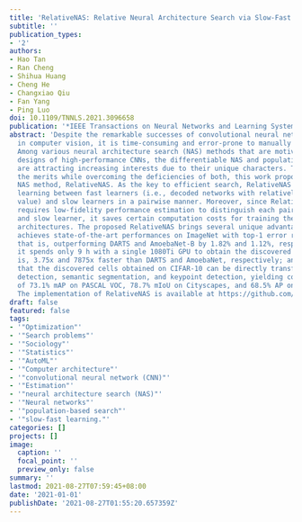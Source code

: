 ```yaml
---
title: 'RelativeNAS: Relative Neural Architecture Search via Slow-Fast Learning'
subtitle: ''
publication_types:
- '2'
authors:
- Hao Tan
- Ran Cheng
- Shihua Huang
- Cheng He
- Changxiao Qiu
- Fan Yang
- Ping Luo
doi: 10.1109/TNNLS.2021.3096658
publication: '*IEEE Transactions on Neural Networks and Learning Systems*'
abstract: 'Despite the remarkable successes of convolutional neural networks (CNNs)
  in computer vision, it is time-consuming and error-prone to manually design a CNN.
  Among various neural architecture search (NAS) methods that are motivated to automate
  designs of high-performance CNNs, the differentiable NAS and population-based NAS
  are attracting increasing interests due to their unique characters. To benefit from
  the merits while overcoming the deficiencies of both, this work proposes a novel
  NAS method, RelativeNAS. As the key to efficient search, RelativeNAS performs joint
  learning between fast learners (i.e., decoded networks with relatively lower loss
  value) and slow learners in a pairwise manner. Moreover, since RelativeNAS only
  requires low-fidelity performance estimation to distinguish each pair of fast learner
  and slow learner, it saves certain computation costs for training the candidate
  architectures. The proposed RelativeNAS brings several unique advantages: 1) it
  achieves state-of-the-art performances on ImageNet with top-1 error rate of 24.88%,
  that is, outperforming DARTS and AmoebaNet-B by 1.82% and 1.12%, respectively; 2)
  it spends only 9 h with a single 1080Ti GPU to obtain the discovered cells, that
  is, 3.75x and 7875x faster than DARTS and AmoebaNet, respectively; and 3) it provides
  that the discovered cells obtained on CIFAR-10 can be directly transferred to object
  detection, semantic segmentation, and keypoint detection, yielding competitive results
  of 73.1% mAP on PASCAL VOC, 78.7% mIoU on Cityscapes, and 68.5% AP on MSCOCO, respectively.
  The implementation of RelativeNAS is available at https://github.com/EMI-Group/RelativeNAS.'
draft: false
featured: false
tags:
- '"Optimization"'
- '"Search problems"'
- '"Sociology"'
- '"Statistics"'
- '"AutoML"'
- '"Computer architecture"'
- '"convolutional neural network (CNN)"'
- '"Estimation"'
- '"neural architecture search (NAS)"'
- '"Neural networks"'
- '"population-based search"'
- '"slow-fast learning."'
categories: []
projects: []
image:
  caption: ''
  focal_point: ''
  preview_only: false
summary: ''
lastmod: 2021-08-27T07:59:45+08:00
date: '2021-01-01'
publishDate: '2021-08-27T01:55:20.657359Z'
---
```

